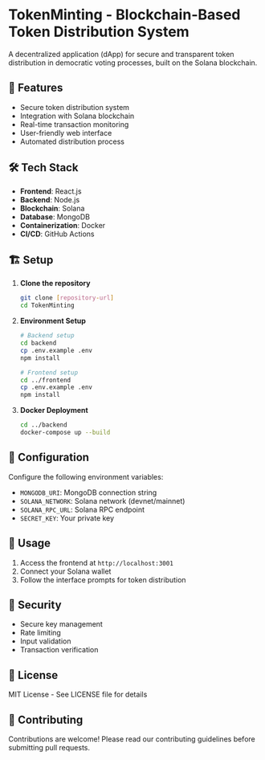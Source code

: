 # TokenMinting - Blockchain-Based Token Distribution System

A decentralized application (dApp) for secure and transparent token distribution in democratic voting processes, built on the Solana blockchain.

## 🚀 Features

- Secure token distribution system
- Integration with Solana blockchain
- Real-time transaction monitoring
- User-friendly web interface
- Automated distribution process

## 🛠 Tech Stack

- **Frontend**: React.js
- **Backend**: Node.js
- **Blockchain**: Solana
- **Database**: MongoDB
- **Containerization**: Docker
- **CI/CD**: GitHub Actions

## 🏗 Setup

1. **Clone the repository**
   ```bash
   git clone [repository-url]
   cd TokenMinting
   ```

2. **Environment Setup**
   ```bash
   # Backend setup
   cd backend
   cp .env.example .env
   npm install

   # Frontend setup
   cd ../frontend
   cp .env.example .env
   npm install
   ```

3. **Docker Deployment**
   ```bash
   cd ../backend
   docker-compose up --build
   ```

## 🔧 Configuration

Configure the following environment variables:
- `MONGODB_URI`: MongoDB connection string
- `SOLANA_NETWORK`: Solana network (devnet/mainnet)
- `SOLANA_RPC_URL`: Solana RPC endpoint
- `SECRET_KEY`: Your private key

## 🚦 Usage

1. Access the frontend at `http://localhost:3001`
2. Connect your Solana wallet
3. Follow the interface prompts for token distribution

## 🔐 Security

- Secure key management
- Rate limiting
- Input validation
- Transaction verification

## 📝 License

MIT License - See LICENSE file for details

## 👥 Contributing

Contributions are welcome! Please read our contributing guidelines before submitting pull requests.